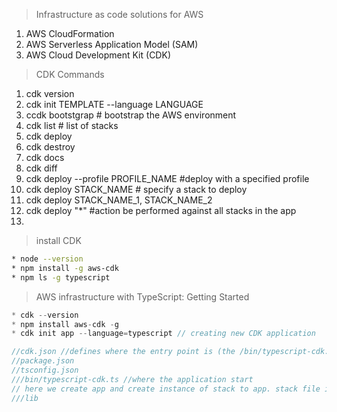 > Infrastructure as code solutions for AWS
1. AWS CloudFormation
2. AWS Serverless Application Model (SAM)
3. AWS Cloud Development Kit (CDK)  

> CDK Commands
1. cdk version
2. cdk init TEMPLATE --language LANGUAGE
3. ccdk bootstgrap # bootstrap the AWS environment
4. cdk list # list of stacks
5. cdk deploy
6. cdk destroy
7. cdk docs
8. cdk diff
9. cdk deploy --profile PROFILE_NAME #deploy with a specified profile
10. cdk deploy STACK_NAME # specify a stack to deploy
11. cdk deploy STACK_NAME_1, STACK_NAME_2
12. cdk deploy "*" #action be performed against all stacks in the app
13. 



> install CDK
```sh
* node --version
* npm install -g aws-cdk
* npm ls -g typescript
```

> AWS infrastructure with TypeScript: Getting Started
```ts
* cdk --version
* npm install aws-cdk -g
* cdk init app --language=typescript // creating new CDK application

//cdk.json //defines where the entry point is (the /bin/typescript-cdk.ts)
//package.json
//tsconfig.json
///bin/typescript-cdk.ts //where the application start
// here we create app and create instance of stack to app. stack file is under /lib
///lib
```